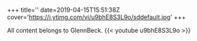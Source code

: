+++
title=''
date=2019-04-15T15:51:38Z
cover='https://i.ytimg.com/vi/u9bhE8S3L9o/sddefault.jpg'
+++

All content belongs to GlennBeck.
{{< youtube u9bhE8S3L9o >}}
